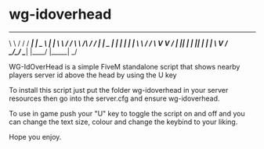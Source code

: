 # wg-idoverhead

__        __   ____       ____    _____  __     __
\ \      / /  / ___|     |  _ \  | ____| \ \   / /
 \ \ /\ / /  | |  _      | | | | |  _|    \ \ / / 
  \ V  V /   | |_| |     | |_| | | |___    \ V /  
   \_/\_/     \____|     |____/  |_____|    \_/   


WG-IdOverHead is a simple FiveM standalone script that shows nearby players server id above the head by using the U key


To install this script just put the folder wg-idoverhead in your server resources then go into the server.cfg and ensure wg-idoverhead.

To use in game push your "U" key to toggle the script on and off and you can change the text size, colour and change the keybind to your liking.

Hope you enjoy.